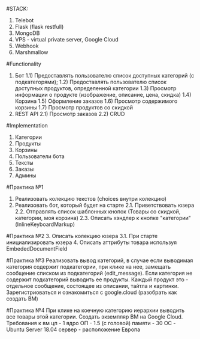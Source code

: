 #STACK:
1) Telebot
2) Flask (flask restfull)
3) MongoDB
4) VPS - virtual private server, Google Cloud
5) Webhook
6) Marshmallow

#Functionality
1) Бот
1.1) Предоставлять пользователю список доступных категорий (с подкатегорями);
1.2) Предоставлять пользователю список доступных продуктов, определенной категории
1.3) Просмотр информации о продукте (изображение, описание, цена, скидка)
1.4) Корзина
1.5) Оформление заказов
1.6) Просмотр содержимого корзины
1.7) Просмотр продуктов со скидкой
2) REST API
2.1) Просмотр заказов
2.2) CRUD

#Implementation
1) Категории
2) Продукты
3) Корзины
4) Пользователи бота
5) Тексты
6) Заказы
7) Админы

#Практика №1
1) Реализовать колекцию текстов (choices внутри колекцию)
2) Реализовать бот, который будет на старте
2.1. Приветствовать юзера
2.2. Отправлять список шаблонных кнопок
(Товары со скидкой, категории, моя корзина)
2.3. Описать хэндлер к кнопке "категории" (InlineKeyboardMarkup)

#Практика №2
3. Описать колекцию юзера
3.1. При старте инициализировать юзера
4. Описать аттрибуты товара используя EmbededDocumentField

#Практика №3
Реализовать вывод категорий, в случае если выводимая категория содержит подкатегории, при клике на нее,
замещать сообщение списком из подкатегорий (edit_message).
Если категория не содержит подкатегорий выводить ее продукты. 
Каждый продукт это - отдельное сообщение, состоящее из описании, тайтла и картинки.
Зарегистриоваться и ознакомиться с google.cloud (разобрать как создать ВМ)

#Практика №4
При клике на коечную категорию иерархии выводить все товары этой категории.
Создать экземпляр ВМ на Google Cloud. Требования к вм цп - 1 ядро ОП - 1.5 (с головой) памяти - 30 ОС - 
Ubuntu Server 18.04 сервер - расположение Европа